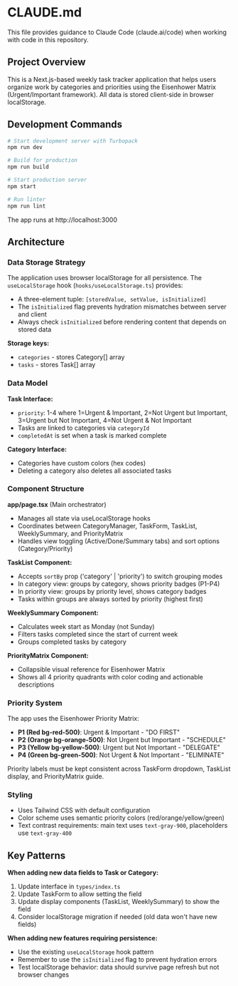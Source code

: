 # CLAUDE.md

This file provides guidance to Claude Code (claude.ai/code) when working with code in this repository.

## Project Overview

This is a Next.js-based weekly task tracker application that helps users organize work by categories and priorities using the Eisenhower Matrix (Urgent/Important framework). All data is stored client-side in browser localStorage.

## Development Commands

```bash
# Start development server with Turbopack
npm run dev

# Build for production
npm run build

# Start production server
npm start

# Run linter
npm run lint
```

The app runs at http://localhost:3000

## Architecture

### Data Storage Strategy

The application uses browser localStorage for all persistence. The `useLocalStorage` hook (`hooks/useLocalStorage.ts`) provides:
- A three-element tuple: `[storedValue, setValue, isInitialized]`
- The `isInitialized` flag prevents hydration mismatches between server and client
- Always check `isInitialized` before rendering content that depends on stored data

**Storage keys:**
- `categories` - stores Category[] array
- `tasks` - stores Task[] array

### Data Model

**Task Interface:**
- `priority`: 1-4 where 1=Urgent & Important, 2=Not Urgent but Important, 3=Urgent but Not Important, 4=Not Urgent & Not Important
- Tasks are linked to categories via `categoryId`
- `completedAt` is set when a task is marked complete

**Category Interface:**
- Categories have custom colors (hex codes)
- Deleting a category also deletes all associated tasks

### Component Structure

**app/page.tsx** (Main orchestrator)
- Manages all state via useLocalStorage hooks
- Coordinates between CategoryManager, TaskForm, TaskList, WeeklySummary, and PriorityMatrix
- Handles view toggling (Active/Done/Summary tabs) and sort options (Category/Priority)

**TaskList Component:**
- Accepts `sortBy` prop ('category' | 'priority') to switch grouping modes
- In category view: groups by category, shows priority badges (P1-P4)
- In priority view: groups by priority level, shows category badges
- Tasks within groups are always sorted by priority (highest first)

**WeeklySummary Component:**
- Calculates week start as Monday (not Sunday)
- Filters tasks completed since the start of current week
- Groups completed tasks by category

**PriorityMatrix Component:**
- Collapsible visual reference for Eisenhower Matrix
- Shows all 4 priority quadrants with color coding and actionable descriptions

### Priority System

The app uses the Eisenhower Priority Matrix:
- **P1 (Red bg-red-500)**: Urgent & Important - "DO FIRST"
- **P2 (Orange bg-orange-500)**: Not Urgent but Important - "SCHEDULE"
- **P3 (Yellow bg-yellow-500)**: Urgent but Not Important - "DELEGATE"
- **P4 (Green bg-green-500)**: Not Urgent & Not Important - "ELIMINATE"

Priority labels must be kept consistent across TaskForm dropdown, TaskList display, and PriorityMatrix guide.

### Styling

- Uses Tailwind CSS with default configuration
- Color scheme uses semantic priority colors (red/orange/yellow/green)
- Text contrast requirements: main text uses `text-gray-900`, placeholders use `text-gray-400`

## Key Patterns

**When adding new data fields to Task or Category:**
1. Update interface in `types/index.ts`
2. Update TaskForm to allow setting the field
3. Update display components (TaskList, WeeklySummary) to show the field
4. Consider localStorage migration if needed (old data won't have new fields)

**When adding new features requiring persistence:**
- Use the existing `useLocalStorage` hook pattern
- Remember to use the `isInitialized` flag to prevent hydration errors
- Test localStorage behavior: data should survive page refresh but not browser changes
